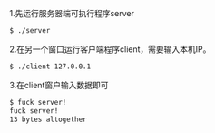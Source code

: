 1.先运行服务器端可执行程序server
``` bash
$ ./server 
```

2.在另一个窗口运行客户端程序client，需要输入本机IP。
``` bash
$ ./client 127.0.0.1
```

3.在client窗户输入数据即可
``` bash
$ fuck server!  
fuck server!    
13 bytes altogether    
```
